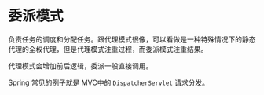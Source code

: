 # 委派模式

负责任务的调度和分配任务。跟代理模式很像，可以看做是一种特殊情况下的静态代理的全权代理，但是代理模式注重过程，而委派模式注重结果。
 
 代理模式会增加前后逻辑，委派一般直接调用。 


Spring 常见的例子就是 MVC中的 `DispatcherServlet` 请求分发。
   
   